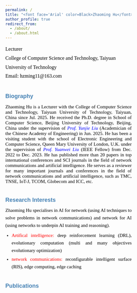 ```yaml
---
permalink: /
title: "<font face='Arial' color=Black>Zhaoming Hu</font>"
author_profile: true
redirect_from: 
  - /about/
  - /about.html
---
```


<p style="line-height: 1.8;">
<font face='Calibri' size="3.75" color=Black>
Lecturer<br>
College of Computer Science and Technology, Taiyuan University of Technology<br>
Email: hzming11@163.com
</font>
</p>


# <font face='Arial' size="4.75" color=SteelBlue>Biography</font>
<p style="text-align: justify; font-family: Calibri; font-size: 15px; color: black;">
Zhaoming Hu is a Lecturer with the College of Computer Science and Technology, Taiyuan University of Technology, Taiyuan, China since Jul. 2025. He received the Ph.D. degree in School of Computer Science, Beijing University of Technology, Beijing, China under the supervision of <a href="https://ieeexplore.ieee.org/author/37537574300" style="text-decoration: none;"><i style="color: blue;">Prof. Yunjie Liu</i></a> (Academician of the Chinese Academy of Engineering) in Jun. 2025. He has been a visiting student with the school of Electronic Engineering and Computer Science, Queen Mary University of London, U.K. under the supervision of <a href="https://www.eee.hku.hk/~yuanwei/#highlights" style="text-decoration: none;"><i style="color: blue;">Prof. Yuanwei Liu</i></a> (IEEE Fellow) from Dec. 2022 to Dec. 2023. He has published more than 20 papers in top international conferences and SCI journals in the field of network communications and artificial intelligence. He serves as a reviewer for many important journals and conferences in the field of network communications and artificial intelligence, such as TMC, TNSE, IoT-J, TCOM, Globecom and ICC, etc.
</p>


# <font face='Arial' size="4.75" color=SteelBlue>Research Interests</font>
<div style="text-align: justify; font-family: Calibri; font-size: 15px; line-height: 1.6;">
  <p style="margin: 0 0 8px; color: black;">
    Zhaoming Hu specialises in AI for network (using AI techniques to solve problems in network communications) and network for AI (using networks to underpin AI training and reasoning).
  </p>
  
  <ul style="margin: 0; padding-left: 20px;">
    <li style="margin-bottom: 4px; text-align: justify;">
      <span style="color: red;">Artifical intelligence:</span> 
      <span style="color: black;">deep reinforcement learning (DRL), evolutionary computation (multi and many objectives evolutionary optimization)</span>
    </li>
    <li style="text-align: justify;">
      <span style="color: red;">network communications:</span> 
      <span style="color: black;">reconfigurable intelligent surface (RIS), edge computing, edge caching</span>
    </li>
  </ul>
</div>

# <font face='Arial' size="4.75" color=SteelBlue>Publications</font>
<!DOCTYPE html>
<html lang="en">
<head>
    <meta charset="UTF-8">
    <meta name="viewport" content="width=device-width, initial-scale=1.0">
    <title>学术出版物列表 - 流式排版优化</title>
    <link href="https://fonts.googleapis.com/css2?family=Calibri:wght@400;700&family=SimHei&display=swap" rel="stylesheet">
    <style>
        * {
            margin: 0;
            padding: 0;
            box-sizing: border-box;
        }
        
        body {
            font-family: 'Calibri', sans-serif;
            background: linear-gradient(135deg, #f5f7fa 0%, #e4edf5 100%);
            color: #333;
            line-height: 1.6;
            padding: 30px;
            max-width: 1200px;
            margin: 0 auto;
        }
        
        .container {
            background: white;
            border-radius: 12px;
            box-shadow: 0 8px 30px rgba(0, 0, 0, 0.1);
            padding: 40px;
            position: relative;
            overflow: hidden;
        }
        
        .container::before {
            content: "";
            position: absolute;
            top: 0;
            left: 0;
            right: 0;
            height: 5px;
            background: linear-gradient(90deg, #d32f2f, #1976d2);
        }
        
        header {
            text-align: center;
            margin-bottom: 30px;
            padding-bottom: 20px;
            border-bottom: 1px solid #e0e0e0;
        }
        
        h1 {
            color: #2c3e50;
            font-size: 28px;
            margin-bottom: 10px;
            font-weight: 700;
        }
        
        .scholar-link {
            text-align: center;
            margin: 25px 0;
            font-size: 18px;
        }
        
        .scholar-link a {
            color: #1976d2;
            text-decoration: none;
            font-weight: 700;
            transition: all 0.3s ease;
            position: relative;
        }
        
        .scholar-link a::after {
            content: "";
            position: absolute;
            bottom: -2px;
            left: 0;
            width: 100%;
            height: 1.5px;
            background: #1976d2;
            transform: scaleX(0);
            transform-origin: right;
            transition: transform 0.3s ease;
        }
        
        .scholar-link a:hover {
            color: #0d47a1;
        }
        
        .scholar-link a:hover::after {
            transform: scaleX(1);
            transform-origin: left;
        }
        
        .section-title {
            color: #d32f2f;
            font-size: 22px;
            margin: 40px 0 20px;
            padding-bottom: 10px;
            border-bottom: 2px solid #e0e0e0;
            position: relative;
            font-weight: 700;
        }
        
        .section-title::after {
            content: "";
            position: absolute;
            bottom: -2px;
            left: 0;
            width: 80px;
            height: 2px;
            background: #d32f2f;
        }
        
        .publication-list {
            list-style: none;
        }
        
        .publication-item {
            margin-bottom: 25px;
            padding-bottom: 20px;
            border-bottom: 1px dashed #e0e0e0;
            text-align: justify;
            font-size: 15px;
            line-height: 1.7;
        }
        
        .publication-item:last-child {
            font-size: 15px;
            border-bottom: none;
        }
        
        .publication-number {
            font-weight: bold;
            color: black;
            margin-right: 8px;
            font-size: 15px;
        }
        
        .publication-content {
            color: black;
            display: inline;
            font-size: 15px;
        }
        
        .authors {
            color: black;
            font-size: 15px;
        }
        
        .paper-title {
            font-weight: bold;
            color: black;
            font-size: 15px;
        }
        
        .journal-name {
            font-style: italic;
            color: black;
            font-size: 15px;
        }
        
        .publication-details {
            color: black;
            font-size: 15px;
        }
        
        .publication-highlight {
            background: rgba(255, 215, 0, 0.2);
            padding: 2px 6px;
            border-radius: 3px;
            font-weight: 600;
            font-size: 14px;
            margin-left: 8px;
        }
        
        .chinese-text {
            font-family: 'SimHei', 'Microsoft YaHei', sans-serif;
            font-size: 14px;
        }
        
        footer {
            text-align: center;
            margin-top: 40px;
            padding-top: 20px;
            border-top: 1px solid #e0e0e0;
            color: black;
            font-size: 14px;
        }
        
        .impact-factor {
            background: #e3f2fd;
            color: black;
            padding: 2px 6px;
            border-radius: 3px;
            font-size: 14px;
            margin-left: 8px;
            font-weight: 600;
            display: inline-block;
        }
        
        .top-journal {
            background: #ffebee;
            color: black;
            padding: 2px 6px;
            border-radius: 3px;
            font-size: 14px;
            margin-left: 8px;
            font-weight: 600;
            display: inline-block;
        }
        
        .ccf-rank {
            background: #e8f5e9;
            color: black;
            padding: 2px 6px;
            border-radius: 3px;
            font-size: 14px;
            margin-left: 8px;
            font-weight: 600;
            display: inline-block;
        }
        
        .conference-info {
            color: black;
            font-size: 15px;
        }
        
        /* 优化换行行为 */
        .publication-item {
            word-wrap: break-word;
            overflow-wrap: break-word;
            hyphens: auto;
        }
        
        .publication-content > span {
            display: inline;
            white-space: normal;
        }
        
        .publication-content > span:not(:last-child)::after {
            content: ", ";
        }
        
        .journal-name::after,
        .paper-title::after {
            content: "";
        }
        
        .publication-details::before {
            content: ", ";
        }
        
        .publication-highlight::before,
        .impact-factor::before,
        .top-journal::before,
        .ccf-rank::before {
            content: " ";
        }
        
        /* 响应式设计 */
        @media (max-width: 768px) {
            body {
                padding: 15px;
            }
            
            .container {
                padding: 25px;
            }
            
            h1 {
                font-size: 22px;
            }
            
            .section-title {
                font-size: 19px;
            }
            
            .publication-item {
                font-size: 15px;
            }
            
            .impact-factor, .top-journal, .ccf-rank {
                display: inline-block;
                margin: 5px 0 0 0;
            }
        }
        
        /* 美化效果 */
        .publication-item {
            padding: 15px;
            border-radius: 8px;
            transition: all 0.3s ease;
        }
        
        .publication-item:hover {
            background-color: #f9f9f9;
            box-shadow: 0 5px 15px rgba(0, 0, 0, 0.05);
        }
        
        .header-decoration {
            height: 4px;
            width: 100px;
            background: linear-gradient(90deg, #d32f2f, #1976d2);
            margin: 15px auto;
            border-radius: 2px;
        }
        
        .publication-controls {
            background: #f8f9fa;
            border-radius: 8px;
            padding: 15px;
            margin: 20px 0;
            text-align: center;
        }
        
        .font-size-btn {
            background: #1976d2;
            color: white;
            border: none;
            padding: 8px 15px;
            margin: 0 5px;
            border-radius: 4px;
            cursor: pointer;
            font-size: 14px;
            transition: all 0.3s;
        }
        
        .font-size-btn:hover {
            background: #0d47a1;
            transform: translateY(-2px);
        }
    </style>
</head>
<body>
    <div class="container">
        <header>
            <div class="header-decoration"></div>
            <div class="scholar-link">
                <span>See a full list of publications on </span>
                <a href="https://scholar.google.co.uk/citations?user=X5bNcZ0AAAAJ&hl=zh-CN&authuser=1" target="_blank">Google Scholar</a>
            </div>
        </header>
          
        <main>
            <div class="section-title">Journal Articles</div>
            <ul class="publication-list">
                <li class="publication-item">
                    <span class="publication-number">16.</span>
                    <span class="publication-content">
                        <span class="authors">Zhaoming Hu, Chao Fang, Zhuwei Wang, Jining Chen, Shu-Ming Tseng, Mianxiong Dong</span>
                        <span class="paper-title">"Joint Content Caching and Request Routing for User-Centric Many-Objective Metaverse Services"</span>
                        <span class="journal-name">IEEE Transactions on Network Science and Engineering</span>
                        <span class="publication-details">12(3), 1911-1925, 2025</span>
                        <span class="impact-factor">(SCI Q2，IF= 6.5)</span>
                    </span>
                </li>
                
                <li class="publication-item">
                    <span class="publication-number">15.</span>
                    <span class="publication-content">
                        <span class="authors">Zhaoming Hu, Chao Fang, Ruikang Zhong, Yuanwei Liu</span>
                        <span class="paper-title">"Joint physical and network layers design for STARS-assisted multi-cellular edge caching"</span>
                        <span class="journal-name">IEEE Transactions on Wireless Communications</span>
                        <span class="publication-details">23(11): 17446 - 17460, 2024</span>
                        <span class="top-journal">(SCI Q1 ToP)</span>
                        <span class="impact-factor">(IF= 10.4)</span>
                    </span>
                </li>
                
                <li class="publication-item">
                    <span class="publication-number">14.</span>
                    <span class="publication-content">
                        <span class="authors">Zhaoming Hu, Ruikang Zhong, Chao Fang, and Yuanwei Liu</span>
                        <span class="paper-title">"Caching-at-STARS: the Next Generation Edge Caching"</span>
                        <span class="journal-name">IEEE Transactions on Wireless Communications</span>
                        <span class="publication-details">23(8): 8372-8387, 2024</span>
                        <span class="top-journal">(SCI Q1 ToP)</span>
                        <span class="impact-factor">(IF= 10.4)</span>
                    </span>
                </li>
                
                <li class="publication-item">
                    <span class="publication-number">13.</span>
                    <span class="publication-content">
                        <span class="authors">Zhaoming Hu, Chao Fang, Zhuwei Wang, Shu-Ming Tseng and Mianxiong Dong</span>
                        <span class="paper-title">"Many-Objective Optimization Based-Content Popularity Prediction for Cache-Assisted Cloud-Edge-End Collaborative IoT Networks"</span>
                        <span class="journal-name">IEEE Internet of Things Journal</span>
                        <span class="publication-details">11(1): 1190-1200, 2024</span>
                        <span class="top-journal">(SCI Q1 ToP)</span>
                        <span class="impact-factor">(IF= 10.6)</span>
                        <span class="publication-highlight">(ESI Highly Cited Paper)</span>
                    </span>
                </li>
                
                <li class="publication-item">
                    <span class="publication-number">12.</span>
                    <span class="publication-content">
                        <span class="authors">Chao Fang, Zhaoming Hu, Xiangheng Meng, Shanshan Tu, Zhuwei Wang, Deze Zeng, Wei Ni, Song Guo, and Zhu Han</span>
                        <span class="paper-title">"DRL-Driven Joint Task Offloading and Resource Allocation for Energy-Efficient Content Delivery in Cloud-Edge Cooperation Networks"</span>
                        <span class="journal-name">IEEE Transactions on Vehicular Technology</span>
                        <span class="publication-details">72(12): 16195-16207, 2023</span>
                        <span class="impact-factor">(SCI Q2，IF=6.8)</span>
                    </span>
                </li>
                
                <li class="publication-item">
                    <span class="publication-number">11.</span>
                    <span class="publication-content">
                        <span class="authors">Chao Fang, Hang Xu, Yihui Yang, Zhaoming Hu*, Shanshan Tu, Kaoru Ota, Zheng Yang, Mianxiong Dong, Zhu Han, F. Richard Yu, Yunjie Liu</span>
                        <span class="paper-title">"Deep Reinforcement Learning Based Resource Allocation for Content Distribution in Fog Radio Access Networks"</span>
                        <span class="journal-name">IEEE Internet of Things Journal</span>
                        <span class="publication-details">9(18): 16874-16883, 2022</span>
                        <span class="top-journal">(SCI Q1 ToP)</span>
                        <span class="impact-factor">(IF=10.6)</span>
                    </span>
                </li>
                
                <li class="publication-item">
                    <span class="publication-number">10.</span>
                    <span class="publication-content">
                        <span class="authors">Chao Fang, Tianyi Zhang, Jingjing Huang, Hang Xu, Zhaoming Hu, Yihui Yang, Zhuwei Wang, Zequan Zhou, and Xiling Luo</span>
                        <span class="paper-title">"A DRL-Driven Intelligent Optimization Strategy for Resource Allocation in Cloud-Edge-End Cooperation Environments"</span>
                        <span class="journal-name">Symmetry</span>
                        <span class="publication-details">14(10): 2120, 2022</span>
                    </span>
                </li>
                
                <li class="publication-item">
                    <span class="publication-number">9.</span>
                    <span class="publication-content">
                        <span class="authors">Chao Fang, Xiangheng Meng, Zhaoming Hu, Fangmin Xu, Deze Zeng, Mianxiong Dong, and Wei Ni</span>
                        <span class="paper-title">"AI-Driven Energy-Efficient Content Task Offloading in Cloud-Edge-End Cooperation Networks"</span>
                        <span class="journal-name">IEEE Open Journal of the Computer Society</span>
                        <span class="publication-details">162-171, 2022</span>
                    </span>
                </li>
                
                <li class="publication-item">
                    <span class="publication-number">8.</span>
                    <span class="publication-content">
                        <span class="authors">Zhaoming Hu, Yang Lan, Zhixia Zhang, Xingjuan Cai</span>
                        <span class="paper-title">"A many-objective particle swarm optimization algorithm based on multiple criteria for hybrid recommendation system"</span>
                        <span class="journal-name">KSII Transactions on Internet and Information Systems</span>
                        <span class="publication-details">15(2): 442-460, 2021</span>
                        <span class="impact-factor">(SCI Q3)</span>
                    </span>
                </li>
                
                <li class="publication-item">
                    <span class="publication-number">7.</span>
                    <span class="publication-content">
                        <span class="authors">Jialei Xu, Zhixia Zhang, Zhaoming Hu, Lei Du, Xingjuan Cai</span>
                        <span class="paper-title">"A many-objective optimized task allocation scheduling model in cloud computing"</span>
                        <span class="journal-name">Applied Intelligence</span>
                        <span class="publication-details">51: 3293-3310, 2021</span>
                        <span class="impact-factor">(SCI Q2，IF= 5.3)</span>
                    </span>
                </li>
                
                <li class="publication-item">
                    <span class="publication-number">6.</span>
                    <span class="publication-content">
                        <span class="authors">Zhihua Cui, Zhixia Zhang, Zhaoming Hu, Shaojin Geng, Jinjun Chen.</span>
                        <span class="paper-title">"A Many-objective Optimization based Intelligent High performance Data Processing Model for Cyber-Physical-Social Systems"</span>
                        <span class="journal-name">IEEE Transactions on Network Science and Engineering</span>
                        <span class="publication-details">9(6): 3825-3834, 2021</span>
                        <span class="impact-factor">(SCI Q2，IF= 6.5)</span>
                    </span>
                </li>
                
                <li class="publication-item">
                    <span class="publication-number">5.</span>
                    <span class="publication-content">
                        <span class="authors">Lijie Xie, Zhaoming Hu, Xingjuan Cai, Wensheng Zhang, Jinjun Chen.</span>
                        <span class="paper-title">"Explainable recommendation based on knowledge graph and multi-objective optimization".</span>
                        <span class="journal-name">Complex & Intelligent Systems</span>
                        <span class="publication-details">7: 1241-1252, 2021</span>
                        <span class="impact-factor">(SCI Q2，IF= 5.8)</span>
                    </span>
                </li>
                
                <li class="publication-item">
                    <span class="publication-number">4.</span>
                    <span class="publication-content">
                        <span class="authors">Zhihua Cui, Peng Zhao, Zhaoming Hu, Xingjuan Cai, Wensheng Zhang, Jinjun Chen,</span>
                        <span class="paper-title">"An Improved Matrix Factorization based Model for Many-objective Optimization Recommendation"</span>
                        <span class="journal-name">Information Sciences</span>
                        <span class="publication-details">579: 1-14, 2021</span>
                        <span class="top-journal">(SCI Q1)</span>
                        <span class="impact-factor">(IF= 8.1)</span>
                    </span>
                </li>
                
                <li class="publication-item">
                    <span class="publication-number">3.</span>
                    <span class="publication-content">
                        <span class="authors chinese-text">蔡星娟，胡钊鸣，王茜，张志霞，崔志华，张文生</span>
                        <span class="paper-title chinese-text">"基于高维多目标优化的多无人机协同航迹规划"</span>
                        <span class="journal-name chinese-text">中国科学：信息科学（中文版）</span>
                        <span class="publication-details chinese-text">537: 148-161, 2020</span>
                        <span class="ccf-rank">(CCF A)</span>
                    </span>
                </li>
                
                <li class="publication-item">
                    <span class="publication-number">2.</span>
                    <span class="publication-content">
                        <span class="authors">Xingjuan Cai, Zhaoming Hu, Jinjun Chen</span>
                        <span class="paper-title">"A many-objective optimization recommendation algorithm based on knowledge mining"</span>
                        <span class="journal-name">Information Sciences</span>
                        <span class="publication-details">537: 148-161, 2020</span>
                        <span class="top-journal">(SCI Q1 ToP)</span>
                        <span class="impact-factor">(IF= 8.1)</span>
                    </span>
                </li>
                
                <li class="publication-item">
                    <span class="publication-number">1.</span>
                    <span class="publication-content">
                        <span class="authors">Xingjuan Cai, Zhaoming Hu, Peng Zhao, WenSheng Zhang, Jinjun Chen</span>
                        <span class="paper-title">"A hybrid recommendation system with many-objective evolutionary"</span>
                        <span class="journal-name">Expert Systems with Applications</span>
                        <span class="publication-details">2020, 159: 113648</span>
                        <span class="top-journal">(SCI Q1 ToP)</span>
                        <span class="impact-factor">(IF= 6.954)</span>
                    </span>
                </li>
            </ul>
            
            <div class="section-title">Conference Articles</div>
            <ul class="publication-list">
                <li class="publication-item">
                    <span class="publication-number">4.</span>
                    <span class="publication-content">
                        <span class="authors">Chao Fang, Hang Xu, Yulong Bai, Tianyi Zhang, Yihui Yang, Zhaoming Hu</span>
                        <span class="paper-title">"Deep Reinforcement Learning-Based Joint Task Offloading in Cloud-Edge-End Cooperation Environments"</span>
                        <span class="journal-name">IEEE International Conference on Frontiers of Electronics, Information and Computation Technologies (IEEE ICFEICT)</span>
                        <span class="conference-info">Wuhan, China, 2022.8.19-8.21</span>
                    </span>
                </li>
                
                <li class="publication-item">
                    <span class="publication-number">3.</span>
                    <span class="publication-content">
                        <span class="authors">Chao Fang, Yihui Yang, Hang Xu, Tianyi Zhang, Xiaolin Qin, Zhaoming Hu</span>
                        <span class="paper-title">"Deep Reinforcement Learning-Based Traffic Engineering in Cloud-Edge-End Collaboration Environments"</span>
                        <span class="journal-name">IEEE International Conference on Frontiers of Electronics, Information and Computation Technologies (IEEE ICFEICT)</span>
                        <span class="conference-info">Wuhan, China, 2022.8.19-8.21</span>
                    </span>
                </li>
                
                <li class="publication-item">
                    <span class="publication-number">2.</span>
                    <span class="publication-content">
                        <span class="authors">Zhaoming Hu, Ruikang Zhong, Chao Fang, Yuanwei Liu</span>
                        <span class="paper-title">"Exploiting Caching-at-STARS: Joint caching replacement and hybrid beamforming"</span>
                        <span class="journal-name">IEEE Globecom</span>
                        <span class="conference-info">Kuala Lumpur, Malaysia, 2023.12.4-12.8</span>
                    </span>
                </li>
                
                <li class="publication-item">
                    <span class="publication-number">1.</span>
                    <span class="publication-content">
                        <span class="authors">Chao Fang, Xiangheng Meng, Zhaoming Hu, Xiaoping Yang, Fangmin Xu, Peng Li, Mianxiong Dong</span>
                        <span class="paper-title">"DRL-Based Green Task Offloading for Content Distribution in NOMA-Enabled Cloud-Edge-End Cooperation Environments"</span>
                        <span class="journal-name">IEEE ICC</span>
                        <span class="conference-info">Rome, Italy, 2023.5.28-6.1</span>
                    </span>
                </li>
            </ul>
        </main>
    </div>
        <script>
        document.addEventListener('DOMContentLoaded', function() {
            const baseFontSize = 16;
            let currentFontSize = baseFontSize;
            
            // 获取所有出版物项目
            const publicationItems = document.querySelectorAll('.publication-item');
            
            // 增大字体
            document.getElementById('increase-font').addEventListener('click', function() {
                if (currentFontSize < 20) {
                    currentFontSize += 1;
                    updateFontSize();
                }
            });
            
            // 减小字体
            document.getElementById('decrease-font').addEventListener('click', function() {
                if (currentFontSize > 12) {
                    currentFontSize -= 1;
                    updateFontSize();
                }
            });
            
            // 重置字体
            document.getElementById('reset-font').addEventListener('click', function() {
                currentFontSize = baseFontSize;
                updateFontSize();
            });
            
            // 更新字体大小
            function updateFontSize() {
                publicationItems.forEach(item => {
                    item.style.fontSize = currentFontSize + 'px';
                });
            }
        });
    </script>
</body>
</html>












